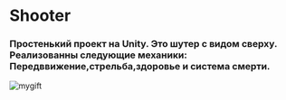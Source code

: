 # Shooter
### Простенький проект на Unity. Это шутер с видом сверху. Реализованны следующие механики: Передввижение,стрельба,здоровье и система смерти.
![mygift](https://drive.google.com/file/d/1fs4sKeIjof1LttTwlHfg96z83Zhglymm/view?usp=sharing)
